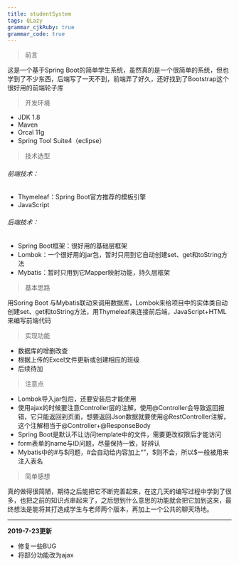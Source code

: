 ```yaml
---
title: studentSystem
tags: QLazy
grammar_cjkRuby: true
grammar_code: true
---
```



> 前言

这是一个基于Spring Boot的简单学生系统，虽然真的是一个很简单的系统，但也学到了不少东西，后端写了一天不到，前端弄了好久，还好找到了Bootstrap这个很好用的前端轮子库

> 开发环境

- JDK 1.8
- Maven
- Orcal 11g
- Spring Tool Suite4（eclipse）




> 技术选型
###### 前端技术：

- Thymeleaf：Spring Boot官方推荐的模板引擎
- JavaScript

###### 后端技术：

- Spring Boot框架：很好用的基础层框架
- Lombok：一个很好用的jar包，暂时只用到它自动创建set、get和toString方法
- Mybatis：暂时只用到它Mapper映射功能，持久层框架

>基本思路

用Soring Boot 与Mybatis联动来调用数据库，Lombok来给项目中的实体类自动创建set、get和toString方法，用Thymeleaf来连接前后端，JavaScript+HTML来编写前端代码

> 实现功能

 - 数据库的增删改查
 - 根据上传的Excel文件更新或创建相应的班级
 - 后续待加
 
> 注意点
 
 - Lombok导入jar包后，还要安装后才能使用
 - 使用ajax的时候要注意Controller层的注解，使用@Controller会导致返回报错，它只能返回到页面，想要返回Json数据就要使用@RestController注解，这个注解相当于@Controller+@ResponseBody
 - Spring Boot是默认不让访问template中的文件，需要更改权限后才能访问
 - form表单的name与ID问题，尽量保持一致，好辨认
 - Mybatis中的#与$问题，#会自动给内容加上“”，$则不会，所以$一般被用来注入表名
 
> 简单感想

真的做得很简陋，期待之后能把它不断完善起来，在这几天的编写过程中学到了很多，也把之前的知识点串起来了，之后想到什么意思的功能就会把它加到这来，最终想法是能将其打造成学生与老师两个版本，再加上一个公共的聊天场地。

---
**2019-7-23更新**

- 修复一些BUG
- 将部分功能改为ajax
 